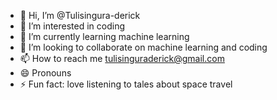 - 👋 Hi, I’m @Tulisingura-derick
- 👀 I’m interested in coding 
- 🌱 I’m currently learning machine learning 
- 💞️ I’m looking to collaborate on machine learning and coding
- 📫 How to reach me tulisinguraderick@gmail.com
- 😄 Pronouns
- ⚡ Fun fact: love listening to tales about space travel 

<!---
Tulisingura-derick/Tulisingura-derick is a ✨ special ✨ repository because its `README.md` (this file) appears on your GitHub profile.
You can click the Preview link to take a look at your changes.
--->
